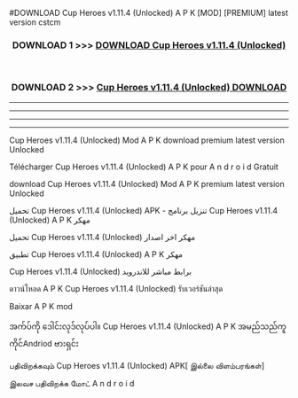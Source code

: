 #DOWNLOAD Cup Heroes  v1.11.4 (Unlocked) A P K [MOD] [PREMIUM] latest version cstcm



<div align="center">

<h3>DOWNLOAD 1 >>> <a href="https://teeasianyam.web.app?sq=Cup Heroes  v1.11.4 (Unlocked)">DOWNLOAD Cup Heroes  v1.11.4 (Unlocked) </a></h3><br>

<h3>DOWNLOAD 2 >>> <a href="https://teeasianyam.web.app?sq=Cup Heroes  v1.11.4 (Unlocked) ">Cup Heroes  v1.11.4 (Unlocked)  DOWNLOAD </a></h3>

</div>


----------------------------------------------------------

----------------------------------------------------------

----------------------------------------------------------

----------------------------------------------------------


Cup Heroes  v1.11.4 (Unlocked)  Mod A P K download premium latest version Unlocked

Télécharger Cup Heroes  v1.11.4 (Unlocked)  A P K pour A n d r o i d Gratuit

download Cup Heroes  v1.11.4 (Unlocked)  Mod A P K premium latest version Unlocked

تحميل Cup Heroes  v1.11.4 (Unlocked)  APK - تنزيل برنامج Cup Heroes  v1.11.4 (Unlocked)  A P K مهكر

تحميل Cup Heroes  v1.11.4 (Unlocked)  مهكر اخر اصدار

تطبيق Cup Heroes  v1.11.4 (Unlocked)  A P K مهكر

Cup Heroes  v1.11.4 (Unlocked)  برابط مباشر للاندرويد

ดาวน์โหลด A P K Cup Heroes  v1.11.4 (Unlocked)  รับเวอร์ชันล่าสุด

Baixar A P K mod

အက်ပ်ကို ဒေါင်းလုဒ်လုပ်ပါ။ Cup Heroes  v1.11.4 (Unlocked)  A P K အမည်သည်ကူကိုင်Andriod ဗားရှင်း

பதிவிறக்கவும் Cup Heroes  v1.11.4 (Unlocked)  APK[ இல்லை விளம்பரங்கள்] 
 
இலவச பதிவிறக்க மோட் A n d r o i d



